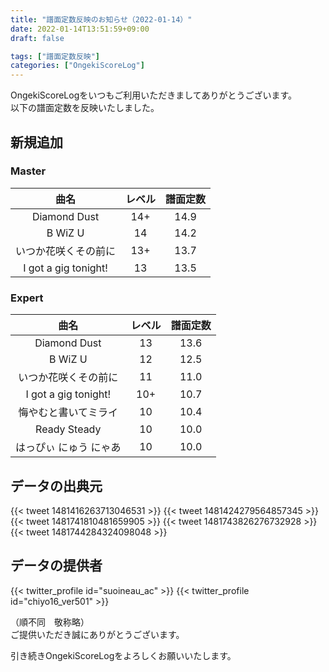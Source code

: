 ```yaml
---
title: "譜面定数反映のお知らせ（2022-01-14）"
date: 2022-01-14T13:51:59+09:00
draft: false

tags: ["譜面定数反映"]
categories: ["OngekiScoreLog"]
---
```


OngekiScoreLogをいつもご利用いただきましてありがとうございます。  
以下の譜面定数を反映いたしました。

<!--more-->

## 新規追加

### Master

| 曲名 | レベル | 譜面定数 |
|:-:|:-:|:-:|
| Diamond Dust | 14+ | 14.9 |
| B WiZ U | 14 | 14.2 |
| いつか花咲くその前に | 13+ | 13.7 |
| I got a gig tonight! | 13 | 13.5 |

### Expert

| 曲名 | レベル | 譜面定数 |
|:-:|:-:|:-:|
| Diamond Dust | 13 | 13.6 |
| B WiZ U | 12 | 12.5 |
| いつか花咲くその前に | 11 | 11.0 |
| I got a gig tonight! | 10+ | 10.7 |
| 悔やむと書いてミライ | 10 | 10.4 |
| Ready Steady | 10 | 10.0 |
| はっぴぃ にゅう にゃあ | 10 | 10.0 |

## データの出典元

{{< tweet 1481416263713046531 >}}
{{< tweet 1481424279564857345 >}}
{{< tweet 1481741810481659905 >}}
{{< tweet 1481743826276732928 >}}
{{< tweet 1481744284324098048 >}}

## データの提供者

{{< twitter_profile id="suoineau_ac" >}}
{{< twitter_profile id="chiyo16_ver501" >}}

（順不同　敬称略）  
ご提供いただき誠にありがとうございます。

引き続きOngekiScoreLogをよろしくお願いいたします。
